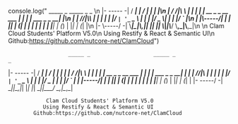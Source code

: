 console.log("                       _____ _                    _____ _                 _ \n  |-   -----   -|     / ____| |                  / ____| |               | |\n  |   / /|\\ \\   |    | |    | | __ _ _ __ ___   | |    | | ___  _   _  __| |\n  |  | //|\\\\ |  |    | |    | |/ _` | '_ ` _ \\  | |    | |/ _ \\| | | |/ _` |\n  |  |\\-----/|  |    | |____| | (_| | | | | | | | |____| | (_) | |_| | (_| |\n  |-  \\-----/  -|     \\_____|_|\\__,_|_| |_| |_|  \\_____|_|\\___/ \\__,_|\\__,_|\n                                                                            \n                Clam Cloud Students' Platform V5.0\n               Using Restify & React & Semantic UI\n            Github:https://github.com/nutcore-net/ClamCloud")

                       _____ _                    _____ _                 _ 
  |-   -----   -|     / ____| |                  / ____| |               | |
  |   / /|\ \   |    | |    | | __ _ _ __ ___   | |    | | ___  _   _  __| |
  |  | //|\\ |  |    | |    | |/ _` | '_ ` _ \  | |    | |/ _ \| | | |/ _` |
  |  |\-----/|  |    | |____| | (_| | | | | | | | |____| | (_) | |_| | (_| |
  |-  \-----/  -|     \_____|_|\__,_|_| |_| |_|  \_____|_|\___/ \__,_|\__,_|
                                                                            
                Clam Cloud Students' Platform V5.0
               Using Restify & React & Semantic UI
            Github:https://github.com/nutcore-net/ClamCloud